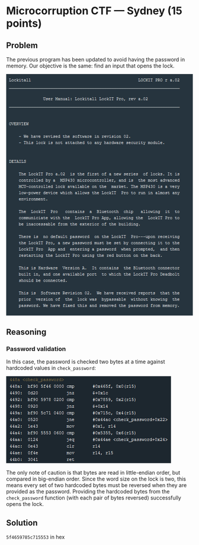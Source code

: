 # Microcorruption CTF — Sydney (15 points)

## Problem

The previous program has been updated to avoid having the password in memory. Our objective is the same: find an input that opens the lock.

![manual](https://raw.githubusercontent.com/cd80-ctf/microcorruption/main/Level%202%20%7C%20Sydney/manual.PNG)

## Reasoning

### Password validation

In this case, the password is checked two bytes at a time against hardcoded values in `check_password`:

![check_password](https://raw.githubusercontent.com/cd80-ctf/microcorruption/main/Level%202%20%7C%20Sydney/check_password.PNG)

The only note of caution is that bytes are read in little-endian order, but compared in big-endian order. Since the word size on the lock is two,
this means every set of two hardcoded bytes must be reversed when they are provided as the password. Providing the hardcoded bytes from the `check_password` function
(with each pair of bytes reversed) successfully opens the lock.

## Solution

`5f4659785c715553` in hex
